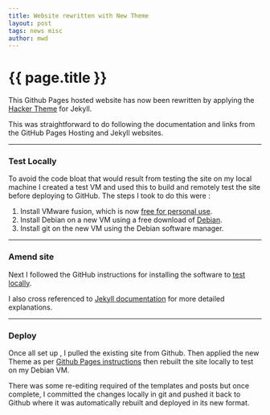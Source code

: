 ```yaml
---
title: Website rewritten with New Theme
layout: post
tags: news misc
author: mwd
---
```

# {{ page.title }}
This Github Pages hosted website has now been rewritten by applying the [Hacker Theme](https://github.com/pages-themes/hacker) for Jekyll.

This was straightforward to do following the documentation and links from the GitHub Pages Hosting and Jekyll websites. 
- - - 
### Test Locally
To avoid the code bloat that would result from testing the site on my local machine I created a test VM and used this to build and remotely test the site before deploying to GitHub. The steps I took to do this were :

1. Install VMware fusion, which is now [free for personal use](https://blogs.vmware.com/teamfusion/2024/05/fusion-pro-now-available-free-for-personal-use.html).
2. Install  Debian on a new VM using a free download of [Debian](https://www.debian.org/distrib/).
3. Install git on the new VM using the Debian software manager.

- - -
### Amend site
Next I followed the GitHub instructions for installing the software to [test locally](https://docs.github.com/en/pages/setting-up-a-github-pages-site-with-jekyll/testing-your-github-pages-site-locally-with-jekyll).

I also cross referenced to [Jekyll documentation](https://jekyllrb.com/docs/) for more detailed explanations.
- - -
### Deploy
Once all set up , I pulled the existing site from Github. Then applied the new Theme as per [Github Pages instructions](https://docs.github.com/en/pages/setting-up-a-github-pages-site-with-jekyll/adding-a-theme-to-your-github-pages-site-using-jekyll) then rebuilt the site locally to test on my Debian VM.

There was some re-editing required of the templates and posts but once complete, I committed the changes locally in git and pushed it back to Github where it was automatically rebuilt and deployed in its new format.
